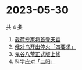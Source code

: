 # 2023-05-30

共 4 条

<!-- BEGIN -->
<!-- 最后更新时间 Tue May 30 2023 09:05:27 GMT+0800 (China Standard Time) -->

1. [载荷专家将首登天宫](https://www.zhihu.com/search?q=载荷专家将首登天宫)
1. [俄对乌开出停火「四要求」](https://www.zhihu.com/search?q=俄对乌开出停火「四要求」)
1. [鬼谷八荒正式版上线](https://www.zhihu.com/search?q=鬼谷八荒正式版上线)
1. [科学应对「二阳」](https://www.zhihu.com/search?q=科学应对「二阳」)

<!-- END -->
